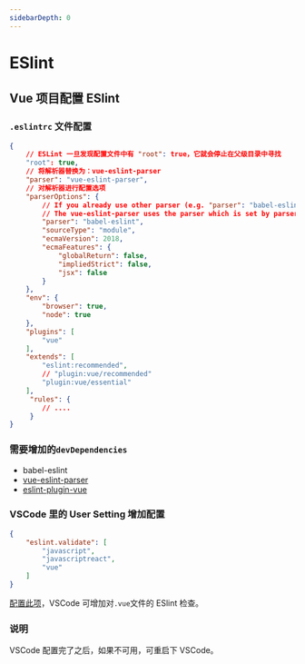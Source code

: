 ```yaml
---
sidebarDepth: 0
---
```


# ESlint

## Vue 项目配置 ESlint

### `.eslintrc` 文件配置

```json
{
    // ESLint 一旦发现配置文件中有 "root": true，它就会停止在父级目录中寻找
    "root": true,
    // 将解析器替换为：vue-eslint-parser
    "parser": "vue-eslint-parser",
    // 对解析器进行配置选项
    "parserOptions": {
        // If you already use other parser (e.g. "parser": "babel-eslint"), please move it into parserOptions, so it doesn't collide with the vue-eslint-parser used by this plugin's configuration
        // The vue-eslint-parser uses the parser which is set by parserOptions.parser to parse scripts.
        "parser": "babel-eslint",
        "sourceType": "module",
        "ecmaVersion": 2018,
        "ecmaFeatures": {
            "globalReturn": false,
            "impliedStrict": false,
            "jsx": false
        }
    },
    "env": {
        "browser": true,
        "node": true
    },
    "plugins": [
        "vue"
    ],
    "extends": [
        "eslint:recommended",
        // "plugin:vue/recommended"
        "plugin:vue/essential"
    ],
     "rules": {
        // ....
     }
}
```

### 需要增加的`devDependencies`

- babel-eslint
- [vue-eslint-parser](https://github.com/vuejs/vue-eslint-parser)
- [eslint-plugin-vue](https://github.com/vuejs/eslint-plugin-vue)

### VSCode 里的 User Setting 增加配置

```json
{
    "eslint.validate": [
        "javascript",
        "javascriptreact",
        "vue"
    ]
}
```

[配置此项](https://github.com/vuejs/eslint-plugin-vue#why-doesnt-it-work-on-vue-file)，VSCode 可增加对`.vue`文件的 ESlint 检查。

### 说明

VSCode 配置完了之后，如果不可用，可重启下 VSCode。
